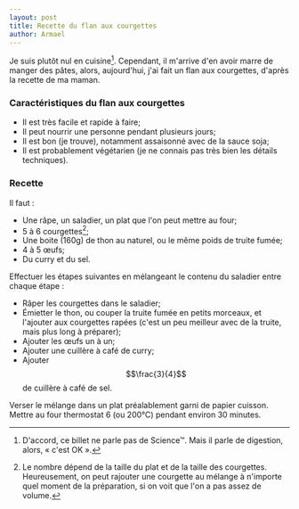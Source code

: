 ```yaml
---
layout: post
title: Recette du flan aux courgettes
author: Armael
---
```


Je suis plutôt nul en cuisine[^1]. Cependant, il m'arrive d'en avoir marre de
manger des pâtes, alors, aujourd'hui, j'ai fait un flan aux courgettes, d'après
la recette de ma maman.

### Caractéristiques du flan aux courgettes

- Il est très facile et rapide à faire;
- Il peut nourrir une personne pendant plusieurs jours;
- Il est bon (je trouve), notamment assaisonné avec de la sauce soja;
- Il est probablement végétarien (je ne connais pas très bien les détails
  techniques).

### Recette

Il faut :

- Une râpe, un saladier, un plat que l'on peut mettre au four;
- 5 à 6 courgettes[^2];
- Une boite (160g) de thon au naturel, ou le même poids de truite fumée;
- 4 à 5 œufs;
- Du curry et du sel.

Effectuer les étapes suivantes en mélangeant le contenu du saladier entre chaque
étape :

- Râper les courgettes dans le saladier;
- Émietter le thon, ou couper la truite fumée en petits morceaux, et l'ajouter
  aux courgettes rapées (c'est un peu meilleur avec de la truite, mais plus long
  à préparer);
- Ajouter les œufs un à un;
- Ajouter une cuillère à café de curry;
- Ajouter $$\frac{3}{4}$$ de cuillère à café de sel.

Verser le mélange dans un plat préalablement garni de papier cuisson. Mettre au
four thermostat 6 (ou 200°C) pendant environ 30 minutes.

[^1]: D'accord, ce billet ne parle pas de Science™. Mais il parle de digestion,
      alors, « c'est OK ».

[^2]: Le nombre dépend de la taille du plat et de la taille des
      courgettes. Heureusement, on peut rajouter une courgette au mélange à
      n'importe quel moment de la préparation, si on voit que l'on a pas assez
      de volume.
